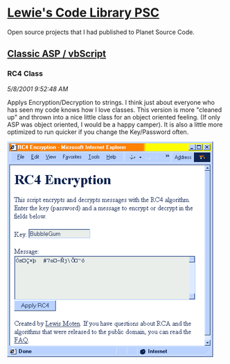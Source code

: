 # [Lewie's Code Library PSC](../../README.md)

Open source projects that I had published to Planet Source Code.

## [Classic ASP / vbScript](../README.md)

### RC4 Class

*5/8/2001 9:52:48 AM*

Applys Encryption/Decryption to strings. I think just about everyone who has seen my code knows how I love classes. This version is more "cleaned up" and thrown into a nice little class for an object oriented feeling. (If only ASP was object oriented, I would be a happy camper). It is also a little more optimized to run quicker if you change the Key/Password often.

![Screenshot of RC4 Class](./screenshot.gif)




